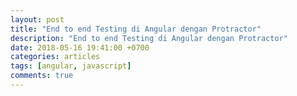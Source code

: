 ```yaml
---
layout: post
title: "End to end Testing di Angular dengan Protractor"
description: "End to end Testing di Angular dengan Protractor" 
date: 2018-05-16 19:41:00 +0700
categories: articles
tags: [angular, javascript]
comments: true
---
```


